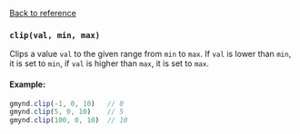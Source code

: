 [Back to reference](../README.md)

### `clip(val, min, max)`
Clips a value `val` to the given range from `min` to `max`. If `val` is lower than `min`, it is set to `min`, if `val` is higher than `max`, it is set to `max`.

#### Example:

```javascript
gmynd.clip(-1, 0, 10)   // 0
gmynd.clip(5, 0, 10)    // 5
gmynd.clip(100, 0, 10)  // 10
```

